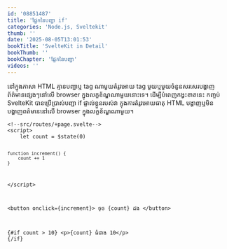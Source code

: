 ```yaml
---
id: '08851487'
title: 'ផ្នែកនៃ​បញ្ជា if'
categories: 'Node.js, Sveltekit'
thumb: ''
date: '2025-08-05T13:01:53'
bookTitle: 'SvelteKit in Detail'
bookThumb: ''
bookChapter: 'ផ្នែក​នៃ​បញ្ជា'
videos: ''
---
```

<p>នៅក្នុង​ភាសា HTML គ្មាន​បញ្ជា​ឬ tag ណាមួយ​តំរូវ​អោយ​​ tag ​មួយ​ឬ​មួយ​ចំនួន​សរសេរ​បង្ហាញ​ព័ត៌មាន​ផ្សេង​ៗ​នៅ​លើ​ browser ក្នុង​លក្ខខ័ណ្ឌ​ណា​មួយនោះ​ទេ​​​​​​។ ដើម្បី​បំពេញ​កង្វះ​ខាត​នេះ កញ្ចប់ SvelteKit បាន​ប្រើប្រាស់​បញ្ជា if ផ្ទាល់​ខ្លួន​របស់​វា ក្នុង​ការតំរូវ​អោយ​ធាតុ HTML បង្ហាញ​ឬ​មិន​បង្ហាញ​ពត៌មាន​នៅ​លើ browser ក្នុង​លក្ខខ័ណ្ឌ​ណា​មួយ​។</p><pre><code class="language-html">&lt;!--src/routes/+page.svelte--&gt;
&lt;script&gt;
    let count = $state(0)
 
    function increment() {
        count += 1
    }
&lt;/script&gt;
 
&lt;button onclick={increment}&gt;
    ចុច {count} ដង
&lt;/button&gt; 
 
{#if count &gt; 10}
    &lt;p&gt;{count} ធំ​ជាង​ 10&lt;/p&gt;
{/if}</code></pre>